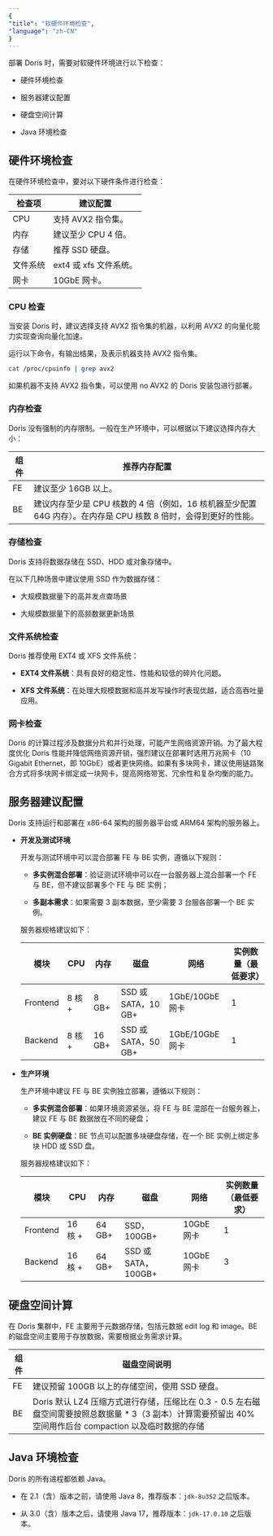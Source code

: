 ```yaml
---
{
"title": "软硬件环境检查",
"language": "zh-CN"
}
---
```


<!--
Licensed to the Apache Software Foundation (ASF) under one
or more contributor license agreements.  See the NOTICE file
distributed with this work for additional information
regarding copyright ownership.  The ASF licenses this file
to you under the Apache License, Version 2.0 (the
"License"); you may not use this file except in compliance
with the License.  You may obtain a copy of the License at

  http://www.apache.org/licenses/LICENSE-2.0

Unless required by applicable law or agreed to in writing,
software distributed under the License is distributed on an
"AS IS" BASIS, WITHOUT WARRANTIES OR CONDITIONS OF ANY
KIND, either express or implied.  See the License for the
specific language governing permissions and limitations
under the License.
-->

部署 Doris 时，需要对软硬件环境进行以下检查：

- 硬件环境检查
  
- 服务器建议配置
  
- 硬盘空间计算
  
- Java 环境检查

## 硬件环境检查

在硬件环境检查中，要对以下硬件条件进行检查：

| 检查项   | 建议配置               |
| -------- | ---------------------- |
| CPU      | 支持 AVX2 指令集。     |
| 内存     | 建议至少 CPU 4 倍。    |
| 存储     | 推荐 SSD 硬盘。        |
| 文件系统 | ext4 或 xfs 文件系统。 |
| 网卡     | 10GbE 网卡。             |

### CPU 检查

当安装 Doris 时，建议选择支持 AVX2 指令集的机器，以利用 AVX2 的向量化能力实现查询向量化加速。

运行以下命令，有输出结果，及表示机器支持 AVX2 指令集。

```bash
cat /proc/cpuinfo | grep avx2
```

如果机器不支持 AVX2 指令集，可以使用 no AVX2 的 Doris 安装包进行部署。

### 内存检查

Doris 没有强制的内存限制。一般在生产环境中，可以根据以下建议选择内存大小：

| 组件 | 推荐内存配置                                                 |
| ---- | ------------------------------------------------------------ |
| FE   | 建议至少 16GB 以上。                                         |
| BE   | 建议内存至少是 CPU 核数的 4 倍（例如，16 核机器至少配置 64G 内存）。在内存是 CPU 核数 8 倍时，会得到更好的性能。 |

### 存储检查

Doris 支持将数据存储在 SSD、HDD 或对象存储中。

在以下几种场景中建议使用 SSD 作为数据存储：

- 大规模数据量下的高并发点查场景
  
- 大规模数据量下的高频数据更新场景

### 文件系统检查

Doris 推荐使用 EXT4 或 XFS 文件系统：

- **EXT4 文件系统**：具有良好的稳定性、性能和较低的碎片化问题。

- **XFS 文件系统**：在处理大规模数据和高并发写操作时表现优越，适合高吞吐量应用。

### 网卡检查

Doris 的计算过程涉及数据分片和并行处理，可能产生网络资源开销。为了最大程度优化 Doris 性能并降低网络资源开销，强烈建议在部署时选用万兆网卡（10 Gigabit Ethernet，即 10GbE）或者更快网络。如果有多块网卡，建议使用链路聚合方式将多块网卡绑定成一块网卡，提高网络带宽、冗余性和复杂均衡的能力。

## 服务器建议配置

Doris 支持运行和部署在 x86-64 架构的服务器平台或 ARM64 架构的服务器上。

- **开发及测试环境**

  开发与测试环境中可以混合部署 FE 与 BE 实例，遵循以下规则：

  * **多实例混合部署**：验证测试环境中可以在一台服务器上混合部署一个 FE 与 BE，但不建议部署多个 FE 与 BE 实例；

  * **多副本需求**：如果需要 3 副本数据，至少需要 3 台服各部署一个 BE 实例。

  服务器规格建议如下：
  
  | 模块       | CPU   | 内存     | 磁盘                | 网络      | 实例数量（最低要求） |
  | -------- | ----- | ------ | ----------------- | ------- | ---------- |
  | Frontend | 8 核 + | 8 GB+  | SSD 或 SATA，10 GB+ | 1GbE/10GbE 网卡 | 1          |
  | Backend  | 8 核 + | 16 GB+ | SSD 或 SATA，50 GB+ | 1GbE/10GbE 网卡 | 1          |

- **生产环境**
  
  生产环境中建议 FE 与 BE 实例独立部署，遵循以下规则：

  * **多实例混合部署**：如果环境资源紧张，将 FE 与 BE 混部在一台服务器上，建议 FE 与 BE 数据放在不同的硬盘；

  * **BE 实例硬盘**：BE 节点可以配置多块硬盘存储，在一个 BE 实例上绑定多块 HDD 或 SSD 盘。

  服务器规格建议如下：

  | 模块       | CPU    | 内存     | 磁盘                  | 网络   | 实例数量（最低要求） |
  | -------- | ------ | ------ | ------------------- | ---- | ---------- |
  | Frontend | 16 核 + | 64 GB+ | SSD，100GB+ | 10GbE 网卡 | 1          |
  | Backend  | 16 核 + | 64 GB+ | SSD 或 SATA，100GB+    | 10GbE 网卡 | 3          |

## 硬盘空间计算

在 Doris 集群中，FE 主要用于元数据存储，包括元数据 edit log 和 image。BE 的磁盘空间主要用于存放数据，需要根据业务需求计算。

| 组件     | 磁盘空间说明                                                                                                |
| ------ | ----------------------------------------------------------------------------------------------------- |
| FE     | 建议预留 100GB 以上的存储空间，使用 SSD 硬盘。                                                                         |
| BE     | Doris 默认 LZ4 压缩方式进行存储，压缩比在 0.3 - 0.5 左右磁盘空间需要按照总数据量 \* 3（3 副本）计算需要预留出 40% 空间用作后台 compaction 以及临时数据的存储 |

## Java 环境检查

Doris 的所有进程都依赖 Java。

- 在 2.1（含）版本之前，请使用 Java 8，推荐版本：`jdk-8u352` 之后版本。
  
- 从 3.0（含）版本之后，请使用 Java 17，推荐版本：`jdk-17.0.10` 之后版本。
